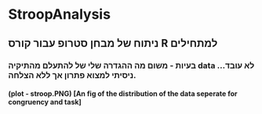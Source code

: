 # StroopAnalysis
## ניתוח של מבחן סטרופ  עבור קורס R למתחילים
### בעיות - משום מה ההגדרה שלי של להתעלם מהתיקיה data לא עובד... ניסיתי למצוא פתרון אך ללא הצלחה.
#### (plot - stroop.PNG) [An fig of the distribution of the data seperate for congruency and task]
